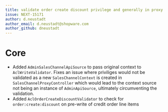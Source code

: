 ```yaml
---
title: validate order create discount privilege and generally in proxy endpoints
issue: NEXT-15171
author: d.neustadt
author_email: d.neustadt@shopware.com 
author_github: dneustadt
---
```

# Core
* Added `AdminSalesChannelApiSource` to pass original context to `AclWriteValidator`. Fixes an issue where priviliges would not be validated as a new `SalesChannelContext` is created in `SalesChannelProxyController` which would lead to the context source not being an instance of `AdminApiSource`, ultimately circumventing the validation.
* Added `AclOrderCreateDiscountValidator` to check for `order:create:discount` on pre-write of credit order line items
